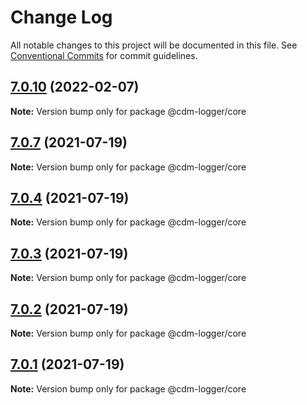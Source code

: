 # Change Log

All notable changes to this project will be documented in this file.
See [Conventional Commits](https://conventionalcommits.org) for commit guidelines.

## [7.0.10](https://github.com/cdmbase/cdm-logger/compare/v7.0.9...v7.0.10) (2022-02-07)

**Note:** Version bump only for package @cdm-logger/core





## [7.0.7](https://github.com/cdmbase/cdm-logger/compare/v7.0.6...v7.0.7) (2021-07-19)

**Note:** Version bump only for package @cdm-logger/core





## [7.0.4](https://github.com/cdmbase/cdm-logger/compare/v7.0.3...v7.0.4) (2021-07-19)

**Note:** Version bump only for package @cdm-logger/core





## [7.0.3](https://github.com/cdmbase/cdm-logger/compare/v7.0.2...v7.0.3) (2021-07-19)

**Note:** Version bump only for package @cdm-logger/core





## [7.0.2](https://github.com/cdmbase/cdm-logger/compare/v7.0.1...v7.0.2) (2021-07-19)

**Note:** Version bump only for package @cdm-logger/core





## [7.0.1](https://github.com/cdmbase/cdm-logger/compare/v6.0.0...v7.0.1) (2021-07-19)

**Note:** Version bump only for package @cdm-logger/core
